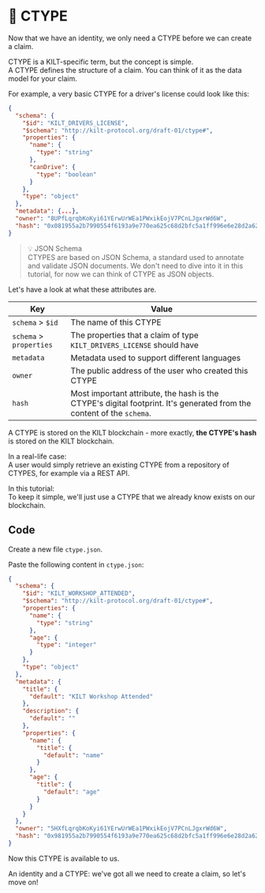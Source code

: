 # 💠 CTYPE 

Now that we have an identity, we only need a CTYPE before we can create a claim.  

CTYPE is a KILT-specific term, but the concept is simple.  
A CTYPE defines the structure of a claim. You can think of it as the data model for your claim.   

For example, a very basic CTYPE for a driver's license could look like this: 

```json
{
  "schema": {
    "$id": "KILT_DRIVERS_LICENSE",
    "$schema": "http://kilt-protocol.org/draft-01/ctype#",
    "properties": {
      "name": {
        "type": "string"
      },
      "canDrive": {
        "type": "boolean"
      }
    },
    "type": "object"
  },
  "metadata": {...},
  "owner": "8UPfLqrqbKoKyi61YErwUrWEa1PWxikEojV7PCnLJgxrWd6W",
  "hash": "0x081955a2b7990554f6193a9e770ea625c68d2bfc5a1ff996e6e28d2a620fae16"
}

```

> 💡 JSON Schema   
> CTYPES are based on JSON Schema, a standard used to annotate and validate JSON documents. We don't need to dive into it in this tutorial, for now we can think of CTYPE as JSON objects.     

Let's have a look at what these attributes are.   

| Key                     | Value                                                                                                                 |
|-------------------------|-----------------------------------------------------------------------------------------------------------------------|
| `schema` > `$id`        | The name of this CTYPE                                                                                                |
| `schema` > `properties` | The properties that a claim of type `KILT_DRIVERS_LICENSE` should have                                                |
| `metadata`              | Metadata used to support different languages                                                                          |
| `owner`                 | The public address of the user who created this CTYPE                                                                 |
| `hash`                  | Most important attribute, the hash is the CTYPE's digital footprint. It's generated from the content of the `schema`. |


A CTYPE is stored on the KILT blockchain - more exactly, **the CTYPE's hash** is stored on the KILT blockchain.

In a real-life case:  
A user would simply retrieve an existing CTYPE from a repository of CTYPES, for example via a REST API.   

In this tutorial:   
To keep it simple, we'll just use a CTYPE that we already know exists on our blockchain.  


## Code

Create a new file `ctype.json`.  

Paste the following content in `ctype.json`:

```json
{
  "schema": {
    "$id": "KILT_WORKSHOP_ATTENDED",
    "$schema": "http://kilt-protocol.org/draft-01/ctype#",
    "properties": {
      "name": {
        "type": "string"
      },
      "age": {
        "type": "integer"
      }
    },
    "type": "object"
  },
  "metadata": {
    "title": {
      "default": "KILT Workshop Attended"
    },
    "description": {
      "default": ""
    },
    "properties": {
      "name": {
        "title": {
          "default": "name"
        }
      },
      "age": {
        "title": {
          "default": "age"
        }
      }
    }
  },
  "owner": "5HXfLqrqbKoKyi61YErwUrWEa1PWxikEojV7PCnLJgxrWd6W",
  "hash": "0x981955a2b7990554f6193a9e770ea625c68d2bfc5a1ff996e6e28d2a620fae16"
}
```  

Now this CTYPE is available to us.  

An identity and a CTYPE: we've got all we need to create a claim, so let's move on! 
